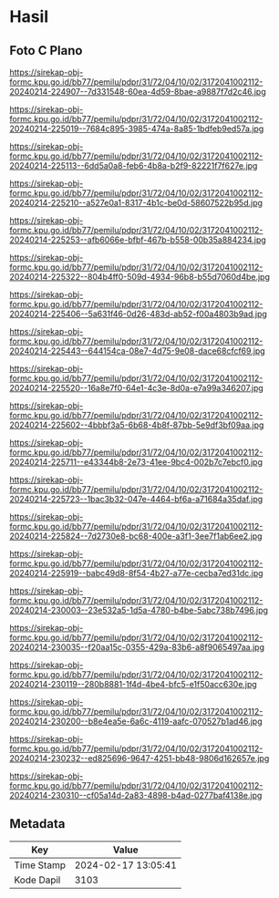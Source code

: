 # Hasil

## Foto C Plano

https://sirekap-obj-formc.kpu.go.id/bb77/pemilu/pdpr/31/72/04/10/02/3172041002112-20240214-224907--7d331548-60ea-4d59-8bae-a9887f7d2c46.jpg

https://sirekap-obj-formc.kpu.go.id/bb77/pemilu/pdpr/31/72/04/10/02/3172041002112-20240214-225019--7684c895-3985-474a-8a85-1bdfeb9ed57a.jpg

https://sirekap-obj-formc.kpu.go.id/bb77/pemilu/pdpr/31/72/04/10/02/3172041002112-20240214-225113--6dd5a0a8-feb6-4b8a-b2f9-82221f7f627e.jpg

https://sirekap-obj-formc.kpu.go.id/bb77/pemilu/pdpr/31/72/04/10/02/3172041002112-20240214-225210--a527e0a1-8317-4b1c-be0d-58607522b95d.jpg

https://sirekap-obj-formc.kpu.go.id/bb77/pemilu/pdpr/31/72/04/10/02/3172041002112-20240214-225253--afb6066e-bfbf-467b-b558-00b35a884234.jpg

https://sirekap-obj-formc.kpu.go.id/bb77/pemilu/pdpr/31/72/04/10/02/3172041002112-20240214-225322--804b4ff0-509d-4934-96b8-b55d7060d4be.jpg

https://sirekap-obj-formc.kpu.go.id/bb77/pemilu/pdpr/31/72/04/10/02/3172041002112-20240214-225406--5a631f46-0d26-483d-ab52-f00a4803b9ad.jpg

https://sirekap-obj-formc.kpu.go.id/bb77/pemilu/pdpr/31/72/04/10/02/3172041002112-20240214-225443--644154ca-08e7-4d75-9e08-dace68cfcf69.jpg

https://sirekap-obj-formc.kpu.go.id/bb77/pemilu/pdpr/31/72/04/10/02/3172041002112-20240214-225520--16a8e7f0-64e1-4c3e-8d0a-e7a99a346207.jpg

https://sirekap-obj-formc.kpu.go.id/bb77/pemilu/pdpr/31/72/04/10/02/3172041002112-20240214-225602--4bbbf3a5-6b68-4b8f-87bb-5e9df3bf09aa.jpg

https://sirekap-obj-formc.kpu.go.id/bb77/pemilu/pdpr/31/72/04/10/02/3172041002112-20240214-225711--e43344b8-2e73-41ee-9bc4-002b7c7ebcf0.jpg

https://sirekap-obj-formc.kpu.go.id/bb77/pemilu/pdpr/31/72/04/10/02/3172041002112-20240214-225723--1bac3b32-047e-4464-bf6a-a71684a35daf.jpg

https://sirekap-obj-formc.kpu.go.id/bb77/pemilu/pdpr/31/72/04/10/02/3172041002112-20240214-225824--7d2730e8-bc68-400e-a3f1-3ee7f1ab6ee2.jpg

https://sirekap-obj-formc.kpu.go.id/bb77/pemilu/pdpr/31/72/04/10/02/3172041002112-20240214-225919--babc49d8-8f54-4b27-a77e-cecba7ed31dc.jpg

https://sirekap-obj-formc.kpu.go.id/bb77/pemilu/pdpr/31/72/04/10/02/3172041002112-20240214-230003--23e532a5-1d5a-4780-b4be-5abc738b7496.jpg

https://sirekap-obj-formc.kpu.go.id/bb77/pemilu/pdpr/31/72/04/10/02/3172041002112-20240214-230035--f20aa15c-0355-429a-83b6-a8f9065497aa.jpg

https://sirekap-obj-formc.kpu.go.id/bb77/pemilu/pdpr/31/72/04/10/02/3172041002112-20240214-230119--280b8881-1f4d-4be4-bfc5-e1f50acc630e.jpg

https://sirekap-obj-formc.kpu.go.id/bb77/pemilu/pdpr/31/72/04/10/02/3172041002112-20240214-230200--b8e4ea5e-6a6c-4119-aafc-070527b1ad46.jpg

https://sirekap-obj-formc.kpu.go.id/bb77/pemilu/pdpr/31/72/04/10/02/3172041002112-20240214-230232--ed825696-9647-4251-bb48-9806d162657e.jpg

https://sirekap-obj-formc.kpu.go.id/bb77/pemilu/pdpr/31/72/04/10/02/3172041002112-20240214-230310--cf05a14d-2a83-4898-b4ad-0277baf4138e.jpg


## Metadata

| Key        | Value               |
| ---------- | ------------------- |
| Time Stamp | 2024-02-17 13:05:41 |
| Kode Dapil | 3103                |



